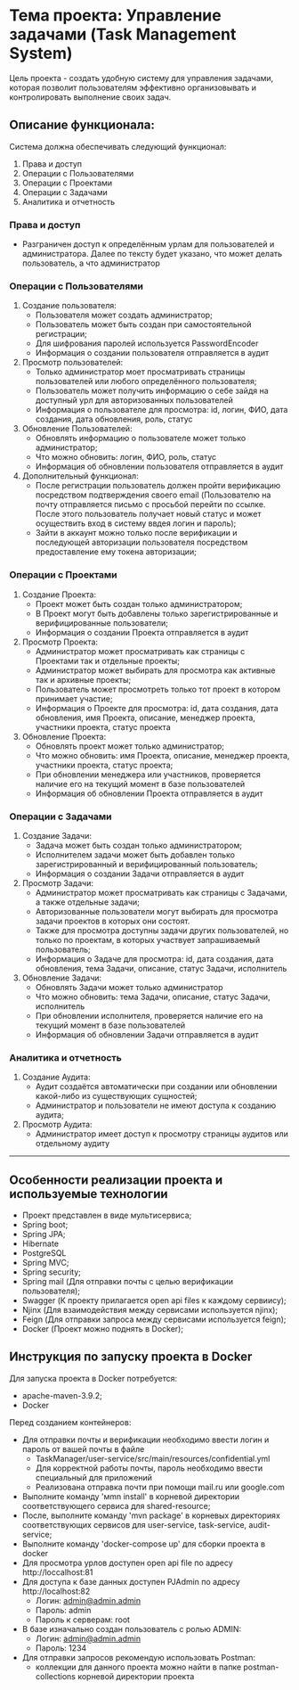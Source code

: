 # Тема проекта: Управление задачами (Task Management System)

Цель проекта - создать удобную систему для управления задачами, которая позволит пользователям эффективно организовывать
и контролировать выполнение своих задач.

## Описание функционала:

Система должна обеспечивать следующий функционал:

1. Права и доступ
2. Операции с Пользователями
3. Операции с Проектами
4. Операции с Задачами
5. Аналитика и отчетность

### Права и доступ  

- Разграничен доступ к определённым урлам для пользователей и администратора. Далее по тексту будет указано, 
    что может делать пользователь, а что администратор

### Операции с Пользователями

1. Создание пользователя:
    - Пользователя может создать администратор;
    - Пользователь может быть создан при самостоятельной регистрации;
    - Для шифрования паролей используется PasswordEncoder
    - Информация о создании пользователя отправляется в аудит
2. Просмотр пользователей:
    - Только администратор моет просматривать страницы пользователей или любого определённого пользователя;
    - Пользователь может получить информацию о себе зайдя на доступный урл для авторизованных пользователей
   - Информация о пользователе для просмотра: id, логин, ФИО, дата создания, дата обновления, роль, статус
3. Обновление Пользователей:
    - Обновлять информацию о пользователе может только администратор;
   - Что можно обновить: логин, ФИО, роль, статус
   - Информация об обновлении пользователя отправляется в аудит
4. Дополнительный функционал:
    - После регистрации пользователь должен пройти верификацию посредством подтверждения
      своего email (Пользователю на почту отправляется письмо с просьбой перейти по ссылке.
      После этого пользователь получает новый статус и может осуществить вход в систему ввдея логин и пароль);
    - Зайти в аккаунт можно только после верификации и последующей авторизации пользователя
      посредством предоставление ему токена авторизации;

### Операции с Проектами

1. Создание Проекта:
    - Проект может быть создан только администратором;
    - В Проект могут быть добавлены только зарегистрированные и верифицированные пользователи;
   - Информация о создании Проекта отправляется в аудит
2. Просмотр Проекта:
    - Администратор может просматривать как страницы с Проектами так и отдельные проекты;
    - Администратор может выбирать для просмотра как активные так и архивные проекты;
    - Пользователь может просмотреть только тот проект в котором принимает участие;
    - Информация о Проекте для просмотра: id, дата создания, дата обновления, имя Проекта, 
   описание, менеджер проекта, участники проекта, статус проекта
3. Обновление Проекта:
    - Обновлять проект может только администратор;
    - Что можно обновить: имя Проекта, описание, менеджер проекта, участники проекта, статус проекта;
    - При обновлении менеджера или участников, проверяется наличие его на текущий момент в базе пользователей
    - Информация об обновлении Проекта отправляется в аудит

### Операции с Задачами

1. Создание Задачи:
    - Задача может быть создан только администратором;
    - Исполнителем задачи может быть добавлен только зарегистрированный и верифицированный пользователь;
    - Информация о создании Задачи отправляется в аудит
2. Просмотр Задачи:
    - Администратор может просматривать как страницы с Задачами, а также отдельные задачи;
    - Авторизованные пользователи могут выбирать для просмотра задачи проектов в которых они состоят. 
    - Также для просмотра доступны задачи других пользователей, но только по проектам, 
   в которых участвует запрашиваемый пользователь;
    - Информация о Задаче для просмотра: id, дата создания, дата обновления, тема Задачи,
      описание, статус Задачи, исполнитель
3. Обновление Задачи:
    - Обновлять Задачи может только администратор
    - Что можно обновить: тема Задачи, описание, статус Задачи, исполнитель
    - При обновлении исполнителя, проверяется наличие его на текущий момент в базе пользователей
    - Информация об обновлении Задачи отправляется в аудит

### Аналитика и отчетность

1. Создание Аудита:
    - Аудит создаётся автоматически при создании или обновлении какой-либо из существующих сущностей;
    - Администратор и пользователи не имеют доступа к созданию аудита;
2. Просмотр Аудита:
    - Администратор имеет доступ к просмотру страницы аудитов или отдельному аудиту
___

## Особенности реализации проекта и используемые технологии

- Проект представлен в виде мультисервиса;
- Spring boot;
- Spring JPA;
- Hibernate
- PostgreSQL
- Spring MVC;
- Spring security;
- Spring mail (Для отправки почты с целью верификации пользователя);
- Swagger (К проекту прилагается open api files к каждому сервиису);
- Njinx (Для взаимодействия между сервисами используется njinx);
- Feign (Для отправки запроса между сервисами используется feign);
- Docker (Проект можно поднять в Docker);

## Инструкция по запуску проекта в Docker

Для запуска проекта в Docker потребуется:
- apache-maven-3.9.2;
- Docker

Перед созданием контейнеров:
- Для отправки почты и верификации необходимо ввести логин и пароль от вашей почты в файле
   - TaskManager/user-service/src/main/resources/confidential.yml
   - Для корректной работы почты, пароль необходимо ввести специальный для приложений
   - Реализована отправка почти при помощи mail.ru или google.com
- Выполните команду 'мmn install' в корневой директории соответствующего сервиса для shared-resource;
- После, выполните команду 'mvn package' в корневых директориях соответствующих сервисов  для user-service, task-service, audit-service;
- Выполните команду 'docker-compose up' для сборки проекта в docker
- Для просмотра урлов доступен open api file по адресу http://loccalhost:81
- Для доступа к базе данных доступен PJAdmin по адресу http://localhost:82 
  - Логин: admin@admin.admin
  - Пароль: admin
  - Пароль к серверам: root
- В базе изначально создан пользователь с ролью ADMIN:
  - Логин: admin@admin.admin
  - Пароль: 1234
- Для отправки запросов рекомендую использовать Postman:
  - коллекции для данного проекта можно найти в папке postman-collections корневой директории проекта
